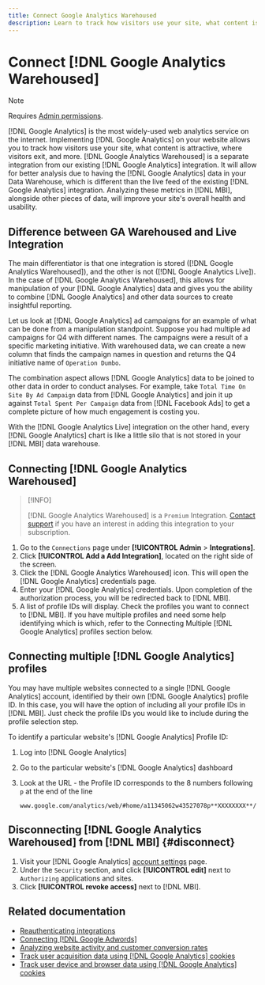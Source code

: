 ```yaml
---
title: Connect Google Analytics Warehoused
description: Learn to track how visitors use your site, what content is attractive, where visitors exit, and more.
---
```

# Connect [!DNL Google Analytics Warehoused]

>[!NOTE]
>
>Requires [Admin permissions](../../../administrator/user-management/user-management.md).

[!DNL Google Analytics] is the most widely-used web analytics service on the internet. Implementing [!DNL Google Analytics] on your website allows you to track how visitors use your site, what content is attractive, where visitors exit, and more. [!DNL Google Analytics Warehoused] is a separate integration from our existing [!DNL Google Analytics] integration. It will allow for better analysis due to having the [!DNL Google Analytics] data in your Data Warehouse, which is different than the live feed of the existing [!DNL Google Analytics] integration. Analyzing these metrics in [!DNL MBI], alongside other pieces of data, will improve your site's overall health and usability.

## Difference between GA Warehoused and Live Integration

The main differentiator is that one integration is stored ([!DNL Google Analytics Warehoused]), and the other is not ([!DNL Google Analytics Live]). In the case of [!DNL Google Analytics Warehoused], this allows for manipulation of your [!DNL Google Analytics] data and gives you the ability to combine [!DNL Google Analytics] and other data sources to create insightful reporting.

Let us look at [!DNL Google Analytics] ad campaigns for an example of what can be done from a manipulation standpoint. Suppose you had multiple ad campaigns for Q4 with different names. The campaigns were a result of a specific marketing initiative. With warehoused data, we can create a new column that finds the campaign names in question and returns the Q4 initiative name of `Operation Dumbo`.

The combination aspect allows [!DNL Google Analytics] data to be joined to other data in order to conduct analyses. For example, take `Total Time On Site By Ad Campaign` data from [!DNL Google Analytics] and join it up against `Total Spent Per Campaign` data from [!DNL Facebook Ads] to get a complete picture of how much engagement is costing you.

With the [!DNL Google Analytics Live] integration on the other hand, every [!DNL Google Analytics] chart is like a little silo that is not stored in your [!DNL MBI] data warehouse.

## Connecting [!DNL Google Analytics Warehoused]

>[!INFO]
>
>[!DNL Google Analytics Warehoused] is a `Premium` Integration. [Contact support](../../../getting-started/support.md) if you have an interest in adding this integration to your subscription.

1. Go to the `Connections` page under **[!UICONTROL Admin** > **Integrations]**.
1. Click **[!UICONTROL Add a Add Integration]**, located on the right side of the screen.
1. Click the [!DNL Google Analytics Warehoused] icon. This will open the [!DNL Google Analytics] credentials page.
1. Enter your [!DNL Google Analytics] credentials. Upon completion of the authorization process, you will be redirected back to [!DNL MBI].
1. A list of profile IDs will display. Check the profiles you want to connect to [!DNL MBI]. If you have multiple profiles and need some help identifying which is which, refer to the Connecting Multiple [!DNL Google Analytics] profiles section below.

## Connecting multiple [!DNL Google Analytics] profiles

You may have multiple websites connected to a single [!DNL Google Analytics] account, identified by their own [!DNL Google Analytics] profile ID. In this case, you will have the option of including all your profile IDs in [!DNL MBI]. Just check the profile IDs you would like to include during the profile selection step.

To identify a particular website's [!DNL Google Analytics] Profile ID:

1. Log into [!DNL Google Analytics]
1. Go to the particular website's [!DNL Google Analytics] dashboard
1. Look at the URL - the Profile ID corresponds to the 8 numbers following `p` at the end of the line 

   `www.google.com/analytics/web/#home/a11345062w43527078p**XXXXXXXX**/`

## Disconnecting [!DNL Google Analytics Warehoused] from [!DNL MBI] {#disconnect}

1. Visit your [!DNL Google Analytics] [account settings](https://www.google.com/accounts/) page.
1. Under the `Security` section,  and click **[!UICONTROL edit]** next to `Authorizing` applications and sites.
1. Click **[!UICONTROL revoke access]** next to [!DNL MBI].

## Related documentation

* [Reauthenticating integrations](https://support.magento.com/hc/en-us/articles/360016733151)
* [Connecting [!DNL Google Adwords]](../integrations/google-adwords.md)
* [Analyzing website activity and customer conversion rates](../../analysis/web-act-cust-conversion.md)
* [Track user acquisition data using [!DNL Google Analytics] cookies](../../analysis/google-track-user-acq.md)
* [Track user device and browser data using [!DNL Google Analytics] cookies](https://support.magento.com/hc/en-us/articles/360016732911)

